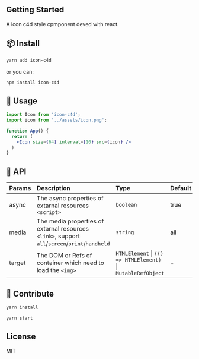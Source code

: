 ## Getting Started

A icon c4d style cpmponent deved with react.

## 📦 Install

```bash
yarn add icon-c4d
```

or you can:

```bash
npm install icon-c4d
```

## 🚀 Usage

```jsx | pure
import Icon from 'icon-c4d';
import icon from '../assets/icon.png';

function App() {
  return (
    <Icon size={64} interval={10} src={icon} />
  )
}
```

## 📔 API

| Params     | Description                                  | Type     | Default |
|------------|:----------------------------------------------|:----------|:---------|
| async | The async properties of extarnal resources `<script>` | `boolean` | true       |
| media | The media properties of extarnal resources `<link>`, support `all`/`screen`/`print`/`handheld` | `string` | all       |
| target | The DOM or Refs of container which need to load the `<img>` | `HTMLElement` \| `(() => HTMLElement)` \| `MutableRefObject` | -      |

## 🔨 Contribute

```bash
yarn install
```

```bash
yarn start
```

## License

MIT